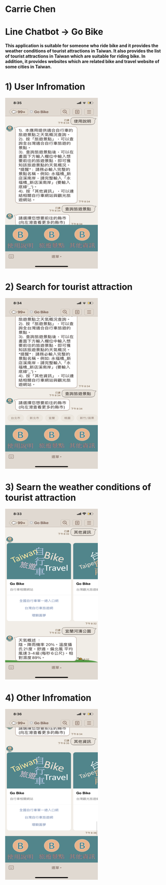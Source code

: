 # Carrie Chen

# Line Chatbot -> Go Bike
**This application is suitable for someone who ride bike and it provides the weather conditions of tourist attractions in Taiwan. It also provides the list of tourist attractions in Taiwan which are suitable for riding bike. In addition, it provides websites which are related bike and travel website of some cities in Taiwan.**



# 1) User Infromation
![](https://github.com/cywcarrie/Carrie_Line-Chatbot_Portfolio/blob/main/IMG_3078.png)

# 2) Search for tourist attraction 
![](https://github.com/cywcarrie/Carrie_Line-Chatbot_Portfolio/blob/main/IMG_3077.png)

# 3) Searn the weather conditions of tourist attraction 
![](https://github.com/cywcarrie/Carrie_Line-Chatbot_Portfolio/blob/main/IMG_3073%20(7).png)

# 4) Other Infromation
![](https://github.com/cywcarrie/Carrie_Line-Chatbot_Portfolio/blob/main/IMG_3079.png)


